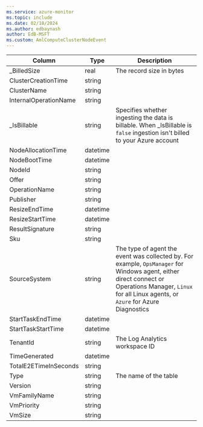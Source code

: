```yaml
---
ms.service: azure-monitor
ms.topic: include
ms.date: 02/18/2024
ms.author: edbaynash
author: EdB-MSFT
ms.custom: AmlComputeClusterNodeEvent
---
```



| Column | Type | Description |
|---|---|---|
| _BilledSize | real | The record size in bytes |
| ClusterCreationTime | string |   |
| ClusterName | string |   |
| InternalOperationName | string |   |
| _IsBillable | string | Specifies whether ingesting the data is billable. When _IsBillable is `false` ingestion isn't billed to your Azure account |
| NodeAllocationTime | datetime |   |
| NodeBootTime | datetime |   |
| NodeId | string |   |
| Offer | string |   |
| OperationName | string |   |
| Publisher | string |   |
| ResizeEndTime | datetime |   |
| ResizeStartTime | datetime |   |
| ResultSignature | string |   |
| Sku | string |   |
| SourceSystem | string | The type of agent the event was collected by. For example, `OpsManager` for Windows agent, either direct connect or Operations Manager, `Linux` for all Linux agents, or `Azure` for Azure Diagnostics |
| StartTaskEndTime | datetime |   |
| StartTaskStartTime | datetime |   |
| TenantId | string | The Log Analytics workspace ID |
| TimeGenerated | datetime |   |
| TotalE2ETimeInSeconds | string |   |
| Type | string | The name of the table |
| Version | string |   |
| VmFamilyName | string |   |
| VmPriority | string |   |
| VmSize | string |   |
